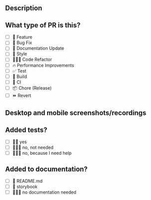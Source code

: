 ## Description

<!--
Describe the changes here
-->

## What type of PR is this?

<!--
Please check all that is applicable (put an x between the square brackets)
-->

- [ ] 🍕 Feature
- [ ] 🐛 Bug Fix
- [ ] 📝 Documentation Update
- [ ] 🎨 Style
- [ ] 👨🏻‍💻 Code Refactor
- [ ] 🔥 Performance Improvements
- [ ] ✅ Test
- [ ] 🤖 Build
- [ ] 🔁 CI
- [ ] 📦 Chore (Release)
- [ ] ⏩ Revert

## Desktop and mobile screenshots/recordings

<!--
[optional] Only visual changes require screenshots
-->

## Added tests?

- [ ] 👍🏻 yes
- [ ] 🙅🏻‍♂️ no, not needed
- [ ] 🙅🏻‍♂️ no, because I need help

## Added to documentation?

- [ ] 📜 README.md
- [ ] 📕 storybook
- [ ] 🙅🏻‍♂️ no documentation needed
